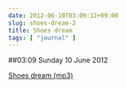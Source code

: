 ```yaml
---
date: 2012-06-10T03:09:12+09:00
slug: shoes-dream-2
title: Shoes dream
tags: [ "journal" ]
---
```


##03:09 Sunday 10 June 2012

[Shoes dream  (mp3)](http://audioboo.fm/boos/839549-shoes-dream.mp3?keyed=true&source=embed)
